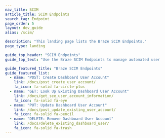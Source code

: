 ```yaml
---
nav_title: SCIM
article_title: SCIM Endpoints
search_tag: Endpoint
page_order: 5
layout: dev_guide
alias: /scim/

description: "This landing page lists the Braze SCIM Endpoints."
page_type: landing

guide_top_header: "SCIM Endpoints"
guide_top_text: "Use the Braze SCIM Endpoints to manage automated user provisioning."

guide_featured_title: "Braze SCIM Endpoints"
guide_featured_list:
  - name: "POST: Create Dashboard User Account"
    link: /docs/post_create_user_account/
    fa_icon: fa-solid fa-circle-plus
  - name: "GET: Look Up Existing Dashboard User Account"
    link: /docs/get_see_user_account_information/
    fa_icon: fa-solid fa-eye
  - name: "PUT: Update Dashboard User Account"
    link: /docs/post_update_existing_user_account/
    fa_icon: fa-solid fa-pencil
  - name: "DELETE: Remove Dashboard User Account"
    link: /docs/delete_existing_dashboard_user/
    fa_icon: fa-solid fa-trash
---
```


